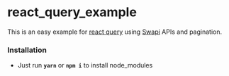 # react_query_example
This is an easy example for [react query](https://github.com/tannerlinsley/react-query) using [Swapi](https://swapi.dev/) APIs and pagination.

### Installation
- Just run **`yarn`** or **`npm i`** to install node_modules
